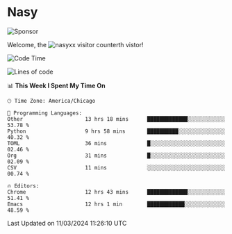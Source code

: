 # Nasy

<!--
<p align="center">
<img height="200" src="https://github-readme-stats.vercel.app/api?username=nasyxx&count_private=true&show_icons=true&theme=dracula&include_all_commits=true"/>
<img height="200" src="https://github-readme-stats.vercel.app/api/top-langs/?username=nasyxx&theme=dracula&hide=html,jupyter+notebook&count_private=true&show_icons=true"/>
</p>

  
----------------
-->

![Sponsor](https://img.shields.io/static/v1.svg?label=Sponsor&message=%E2%9D%A4&logo=GitHub&style=flat&color=pink)
 
Welcome, the ![nasyxx visitor counter](https://count.getloli.com/get/@nasyxx?theme=rule34)th vistor!
 
<!--START_SECTION:waka-->
![Code Time](http://img.shields.io/badge/Code%20Time-4%2C351%20hrs%2026%20mins-blue)

![Lines of code](https://img.shields.io/badge/From%20Hello%20World%20I%27ve%20Written-6.3%20million%20lines%20of%20code-blue)

📊 **This Week I Spent My Time On** 

```text
🕑︎ Time Zone: America/Chicago

💬 Programming Languages: 
Other                    13 hrs 18 mins      █████████████░░░░░░░░░░░░   53.78 % 
Python                   9 hrs 58 mins       ██████████░░░░░░░░░░░░░░░   40.32 % 
TOML                     36 mins             █░░░░░░░░░░░░░░░░░░░░░░░░   02.46 % 
Org                      31 mins             █░░░░░░░░░░░░░░░░░░░░░░░░   02.09 % 
CSV                      11 mins             ░░░░░░░░░░░░░░░░░░░░░░░░░   00.74 % 

🔥 Editors: 
Chrome                   12 hrs 43 mins      █████████████░░░░░░░░░░░░   51.41 % 
Emacs                    12 hrs 1 min        ████████████░░░░░░░░░░░░░   48.59 % 
```


 Last Updated on 11/03/2024 11:26:10 UTC
<!--END_SECTION:waka-->

<!-- ![visitors](https://visitor-badge.laobi.icu/badge?page_id=nasyxx.nasyxx) -->
